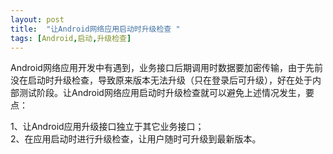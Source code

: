 ```yaml
---
layout: post
title:  "让Android网络应用启动时升级检查 "
tags: [Android,启动,升级检查]
---
```

Android网络应用开发中有遇到，业务接口后期调用时数据要加密传输，由于先前没在启动时升级检查，导致原来版本无法升级（只在登录后可升级），好在处于内部测试阶段。让Android网络应用启动时升级检查就可以避免上述情况发生，要点：

1、让Android应用升级接口独立于其它业务接口；<br/>
2、在应用启动时进行升级检查，让用户随时可升级到最新版本。

